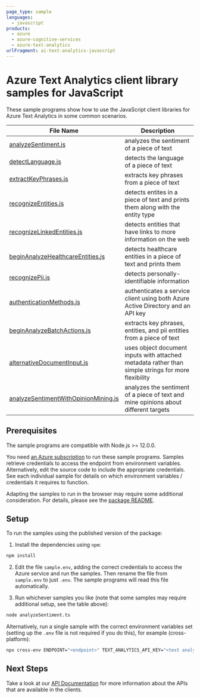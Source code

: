 ```yaml
---
page_type: sample
languages:
  - javascript
products:
  - azure
  - azure-cognitive-services
  - azure-text-analytics
urlFragment: ai-text-analytics-javascript
---
```


# Azure Text Analytics client library samples for JavaScript

These sample programs show how to use the JavaScript client libraries for Azure Text Analytics in some common scenarios.

| **File Name**                                                             | **Description**                                                                                    |
| ------------------------------------------------------------------------- | -------------------------------------------------------------------------------------------------- |
| [analyzeSentiment.js][analyzesentiment]                                   | analyzes the sentiment of a piece of text                                                          |
| [detectLanguage.js][detectlanguage]                                       | detects the language of a piece of text                                                            |
| [extractKeyPhrases.js][extractkeyphrases]                                 | extracts key phrases from a piece of text                                                          |
| [recognizeEntities.js][recognizeentities]                                 | detects entites in a piece of text and prints them along with the entity type                      |
| [recognizeLinkedEntities.js][recognizelinkedentities]                     | detects entities that have links to more information on the web                                    |
| [beginAnalyzeHealthcareEntities.js][beginanalyzehealthcareentities]       | detects healthcare entities in a piece of text and prints them                                     |
| [recognizePii.js][recognizepii]                                           | detects personally-identifiable information                                                        |
| [authenticationMethods.js][authenticationmethods]                         | authenticates a service client using both Azure Active Directory and an API key                    |
| [beginAnalyzeBatchActions.js][beginanalyzebatchactions]                   | extracts key phrases, entities, and pii entities from a piece of text                              |
| [alternativeDocumentInput.js][alternativedocumentinput]                   | uses object document inputs with attached metadata rather than simple strings for more flexibility |
| [analyzeSentimentWithOpinionMining.js][analyzesentimentwithopinionmining] | analyzes the sentiment of a piece of text and mine opinions about different targets                |

## Prerequisites

The sample programs are compatible with Node.js >= 12.0.0.

You need [an Azure subscription][freesub] to run these sample programs. Samples retrieve credentials to access the endpoint from environment variables. Alternatively, edit the source code to include the appropriate credentials. See each individual sample for details on which environment variables / credentials it requires to function.

Adapting the samples to run in the browser may require some additional consideration. For details, please see the [package README][package].

## Setup

To run the samples using the published version of the package:

1. Install the dependencies using `npm`:

```bash
npm install
```

2. Edit the file `sample.env`, adding the correct credentials to access the Azure service and run the samples. Then rename the file from `sample.env` to just `.env`. The sample programs will read this file automatically.

3. Run whichever samples you like (note that some samples may require additional setup, see the table above):

```bash
node analyzeSentiment.ts
```

Alternatively, run a single sample with the correct environment variables set (setting up the `.env` file is not required if you do this), for example (cross-platform):

```bash
npx cross-env ENDPOINT="<endpoint>" TEXT_ANALYTICS_API_KEY="<text analytics api key>" node analyzeSentiment.js
```

## Next Steps

Take a look at our [API Documentation][apiref] for more information about the APIs that are available in the clients.

[analyzesentiment]: https://github.com/Azure/azure-sdk-for-js/sdk/textanalytics/ai-text-analytics/samples/v5/javascript/analyzeSentiment.ts
[detectlanguage]: https://github.com/Azure/azure-sdk-for-js/sdk/textanalytics/ai-text-analytics/samples/v5/javascript/detectLanguage.ts
[extractkeyphrases]: https://github.com/Azure/azure-sdk-for-js/sdk/textanalytics/ai-text-analytics/samples/v5/javascript/extractKeyPhrases.ts
[recognizeentities]: https://github.com/Azure/azure-sdk-for-js/sdk/textanalytics/ai-text-analytics/samples/v5/javascript/recognizeEntities.ts
[recognizelinkedentities]: https://github.com/Azure/azure-sdk-for-js/sdk/textanalytics/ai-text-analytics/samples/v5/javascript/recognizeLinkedEntities.ts
[beginanalyzehealthcareentities]: https://github.com/Azure/azure-sdk-for-js/sdk/textanalytics/ai-text-analytics/samples/v5/javascript/beginAnalyzeHealthcareEntities.ts
[recognizepii]: https://github.com/Azure/azure-sdk-for-js/sdk/textanalytics/ai-text-analytics/samples/v5/javascript/recognizePii.ts
[authenticationmethods]: https://github.com/Azure/azure-sdk-for-js/sdk/textanalytics/ai-text-analytics/samples/v5/javascript/authenticationMethods.ts
[beginanalyzebatchactions]: https://github.com/Azure/azure-sdk-for-js/sdk/textanalytics/ai-text-analytics/samples/v5/javascript/beginAnalyzeBatchActions.ts
[alternativedocumentinput]: https://github.com/Azure/azure-sdk-for-js/sdk/textanalytics/ai-text-analytics/samples/v5/javascript/alternativeDocumentInput.ts
[analyzesentimentwithopinionmining]: https://github.com/Azure/azure-sdk-for-js/sdk/textanalytics/ai-text-analytics/samples/v5/javascript/analyzeSentimentWithOpinionMining.ts
[apiref]: https://docs.microsoft.com/javascript/api/@azure/ai-text-analytics
[freesub]: https://azure.microsoft.com/free/
[package]: https://github.com/Azure/azure-sdk-for-js/tree/master/sdk/textanalytics/ai-text-analytics/README.md

